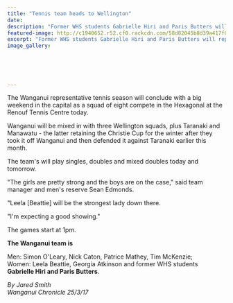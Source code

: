 ```yaml
---
title: "Tennis team heads to Wellington"
date: 
description: "Former WHS students Gabrielle Hiri and Paris Butters will represent Wanganui at the Renouf Tennis Centre in Wellington..."
featured-image: http://c1940652.r52.cf0.rackcdn.com/58d82045b8d39a417f000051/Tennis-Balls.jpg
excerpt: "Former WHS students Gabrielle Hiri and Paris Butters will represent Wanganui at the Renouf Tennis Centre in Wellington."
image_gallery:
    
    
    
    
    
---
```


<p>The Wanganui representative tennis season will conclude with a big weekend in the capital as a squad of eight compete in the Hexagonal at the Renouf Tennis Centre today.</p>
<p>Wanganui will be mixed in with three Wellington squads, plus Taranaki and Manawatu - the latter retaining the Christie Cup for the winter after they took it off Wanganui and then defended it against Taranaki earlier this month.</p>
<p>The team's will play singles, doubles and mixed doubles today and tomorrow.</p>
<p>"The girls are pretty strong and the boys are on the case," said team manager and men's reserve Sean Edmonds.</p>
<p>"Leela [Beattie] will be the strongest lady down there.</p>
<p>"I'm expecting a good showing."</p>
<p>The games start at 1pm.</p>
<p><strong>The Wanganui team is</strong></p>
<p><span>Men: Simon O'Leary, Nick Caton, Patrice Mathey, Tim McKenzie; <br />Women: Leela Beattie, Georgia Atkinson and former WHS students <strong>Gabrielle Hiri and Paris Butters</strong>.</span></p>
<p class="clear syndicator"><em>By Jared Smith</em><br /><em>Wanganui Chronicle 25/3/17</em></p>

